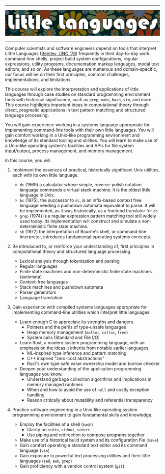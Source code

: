 -----

![Little Languages](/docs/assets/title.jpg)

-----

Computer scientists and software engineers depend on tools that interpret Little Languages ([Bentley, UNC '76](http://staff.um.edu.mt/afra1/seminar/little-languages.pdf)) frequently in their day-to-day work: command-line shells, project build system configurations, regular expressions, utility programs, documentation markup languages, modal text editors, and so on. As these languages are numerous and domain-specific, our focus will be on their first principles, common challenges, implementations, and limitations.

This course will explore the interpretation and applications of little languages through case studies on standard programming environment tools with historical significance, such as `grep`,  `make`, `bash`, `vim`, and more. This course highlights important ideas in computational theory through direct, pragmatic applications in text pattern matching and structured language processing.

You will gain experience working in a systems language appropriate for implementing command-line tools with their own little languages. You will gain comfort working in a Unix-like programming environment and knowledge of its standard tooling and utilities. You will learn to make use of a Unix-like operating system's facilities and APIs for file system input/output, process management, and memory management.

In this course, you will:

1. Implement the essences of practical, historically significant Unix utilities, each with its own little language.
    - `dc` (1969) a calculator whose simple, reverse-polish notation language commands a virtual stack machine. It is the oldest little language in Unix.
    - `bc` (1975), the successor to `dc`, is an infix-based context free language needing a  pushdown automata equivalent to parse. It will be implemented, as it was historically, as a frontend translator for `dc`.
    - `grep` (1974) is a regular expression pattern matching tool still widely used today. Its implementation will construct and simulate a non-deterministic finite state machine.
    - `sh` (1977) the interpretation of Bourne's shell, or command-line interpreter, introduces fundamental operating systems concepts.

2. Be introduced to, or reinforce your understanding of, first principles in computational theory and structured language processing.
    - Lexical analysis through tokenization and parsing
    - Regular languages
    - Finite state machines and non-deterministic finite state machines (automata) 
    - Context-free languages
    - Stack machines and pushdown automata
    - Parser generators
    - Language translation

3. Gain experience with compiled systems languages appropriate for implementing command-line utilities which interpret little languages.
    - Learn enough C to appreciate its strengths and dangers.
        - Pointers and the perils of type-unsafe languages
        - Heap memory management (`malloc`, `calloc`, `free`)
        - System calls (Standard and File I/O)
    - Learn Rust, a modern system programming language, with an emphasis on the ideas it inherits from notable earlier languages.
        - ML-inspired type inference and pattern matching
        - C++ inspired "zero-cost abstractions"
        - Rust's own type safe value ownership model and borrow checker
    - Deepen your understanding of the application programming languages you know.
        - Understand garbage collection algorithms and implications in memory managed runtimes
        - When and how to avoid the use of `null` and  costly exception handling
        - Reason critically about mutability and referential transparency
        
4. Practice software engineering in a Unix-like operating system programming environment to gain fundamental skills and knowledge.
    - Employ the facilities of a shell (`bash`)
        - Clarity on `stdin`, `stdout`, `stderr`
        - Use piping and redirection to compose programs together
    - Make use of a historical build system and its configuration file (`make`)
    - Gain comfort operating a standard text editor and its command language (`vim`)
    - Gain exposure to powerful text processing utilities and their little languages (`sed`, `awk`, `grep`)
    - Gain proficiency with a version control system (`git`)
